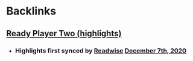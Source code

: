 
# Backlinks
## [Ready Player Two (highlights)](<Ready Player Two (highlights).md>)
- ### Highlights first synced by [Readwise](<Readwise.md>) [December 7th, 2020](<December 7th, 2020.md>)

